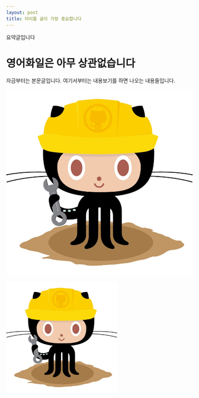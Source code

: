 ```yaml
---
layout: post
title: 타이틀 글이 가장 중요합니다
---
```

요약글입니다

# 영어화일은 아무 상관없습니다

자금부터는 본문글입니다.
여기서부터는 내용보기를 하면 나오는 내용들입니다.

![그림설명](/images/system/404.jpg)

<img src='/images/system/404.jpg' width='300'>
